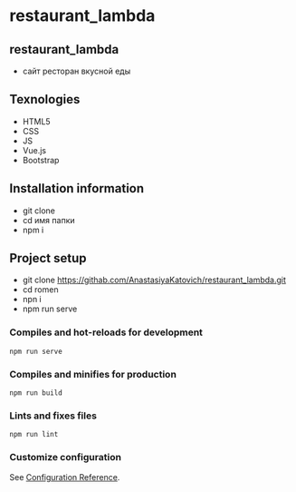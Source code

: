 # restaurant_lambda
## restaurant_lambda
- сайт ресторан вкусной еды
## Texnologies
- HTML5
- CSS
- JS
- Vue.js
- Bootstrap 
## Installation information
- git clone
- cd имя папки
- npm i 
## Project setup
- git clone https://githab.com/AnastasiyaKatovich/restaurant_lambda.git 
- cd romen
- npn i
- npm run serve
### Compiles and hot-reloads for development
```
npm run serve
```

### Compiles and minifies for production
```
npm run build
```

### Lints and fixes files
```
npm run lint
```

### Customize configuration
See [Configuration Reference](https://cli.vuejs.org/config/).
